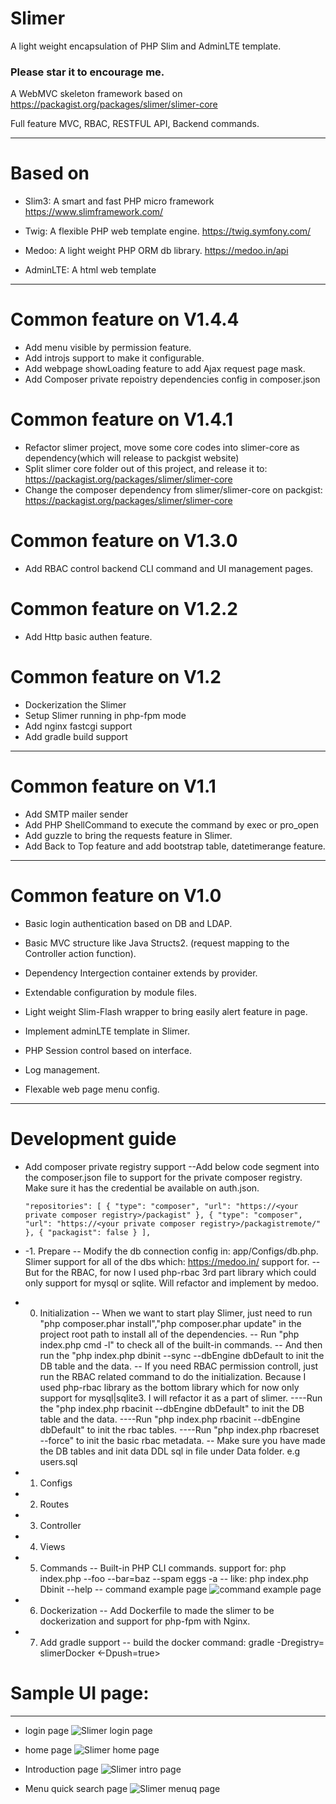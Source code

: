 # Slimer
A light weight encapsulation of PHP Slim and AdminLTE template.

<H3>Please star it to encourage me.</h3>

A WebMVC skeleton framework based on https://packagist.org/packages/slimer/slimer-core

Full feature MVC, RBAC, RESTFUL API, Backend commands.

----------
# Based on
- Slim3: A smart and fast PHP micro framework https://www.slimframework.com/

- Twig: A flexible PHP web template engine. https://twig.symfony.com/

- Medoo: A light weight PHP ORM db library. https://medoo.in/api

- AdminLTE: A html web template

----------
# Common feature on V1.4.4
- Add menu visible by permission feature.
- Add introjs support to make it configurable.
- Add webpage showLoading feature to add Ajax request page mask.
- Add Composer private repoistry dependencies config in composer.json

# Common feature on V1.4.1
- Refactor slimer project, move some core codes into slimer-core as dependency(which will release to packgist website)
- Split slimer core folder out of this project, and release it to: https://packagist.org/packages/slimer/slimer-core
- Change the composer dependency from slimer/slimer-core on packgist:  https://packagist.org/packages/slimer/slimer-core

# Common feature on V1.3.0
- Add RBAC control backend CLI command and UI management pages.

# Common feature on V1.2.2
- Add Http basic authen feature.

# Common feature on V1.2

- Dockerization the Slimer
- Setup Slimer running in php-fpm mode
- Add nginx fastcgi support
- Add gradle build support

----------

# Common feature on V1.1
- Add SMTP mailer sender
- Add PHP ShellCommand to execute the command by exec or pro_open
- Add guzzle to bring the requests feature in Slimer.
- Add Back to Top feature and add bootstrap table, datetimerange feature.

----------

# Common feature on V1.0
- Basic login authentication based on DB and LDAP.

- Basic MVC structure like Java Structs2. (request mapping to the Controller action function).

- Dependency Intergection container extends by provider. 

- Extendable configuration by module files.

- Light weight Slim-Flash wrapper to bring easily alert feature in page.

- Implement adminLTE template in Slimer.

- PHP Session control based on interface.

- Log management.

- Flexable web page menu config.

----------

# Development guide

- Add composer private registry support
 --Add below code segment into the composer.json file to support for the private composer registry. Make sure it has the credential be available on auth.json.
 
	`"repositories": [
    	{
            "type": "composer",
            "url": "https://<your private composer registry>/packagist"
        },
        {
            "type": "composer",
            "url": "https://<your private composer registry>/packagistremote/"
        },
		{
			"packagist": false
		}
    ],`

- -1. Prepare
  -- Modify the db connection config in: app/Configs/db.php. Slimer support for all of the dbs which: https://medoo.in/ support for.
  -- But for the RBAC, for now I used php-rbac 3rd part library which could only support for mysql or sqlite. Will refactor and implement by medoo.  
  
- 0. Initialization
  -- When we want to start play Slimer, just need to run "php composer.phar install","php composer.phar update" in the project root path to install all of the dependencies.
  -- Run "php index.php cmd -l" to check all of the built-in commands.
  -- And then run the "php index.php dbinit --sync --dbEngine dbDefault to init the DB table and the data.
  -- If you need RBAC permission controll, just run the RBAC related command to do the initialization.
     Because I used php-rbac library as the bottom library which for now only support for mysql|sqlite3. 
     I will refactor it as a part of slimer.
  	 ----Run the "php index.php rbacinit --dbEngine dbDefault" to init the DB table and the data.
  	 ----Run "php index.php rbacinit --dbEngine dbDefault" to init the rbac tables.
  	 ----Run "php index.php rbacreset --force" to init the basic rbac metadata.
  -- Make sure you have made the DB tables and init data DDL sql in file under Data folder.  e.g  users.sql

- 1. Configs

- 2. Routes

- 3. Controller

- 4. Views

- 5. Commands
  -- Built-in PHP CLI commands.  support for:  php index.php <command name> --foo --bar=baz --spam eggs  -a
  -- like:  php index.php Dbinit --help
  -- command example page
  ![command example page](https://github.com/cw1427/Slimer/blob/master/app/Static/img/cmd.png)
  
- 6. Dockerization 
  -- Add Dockerfile to made the slimer to be dockerization and support for php-fpm with Nginx.
  
- 7. Add gradle support
  -- build the docker command:  gradle -Dregistry=<your local docker registry> slimerDocker <-Dpush=true>





# Sample UI page:

----------

- login page
![Slimer login page](https://github.com/cw1427/Slimer/blob/master/app/Static/img/login.png)


- home page
![Slimer home page](https://github.com/cw1427/Slimer/blob/master/app/Static/img/admin.png)

- Introduction page
![Slimer intro page](https://github.com/cw1427/Slimer/blob/master/app/Static/img/intro.png)

- Menu quick search page
![Slimer menuq page](https://github.com/cw1427/Slimer/blob/master/app/Static/img/menuQuickSearch.png)